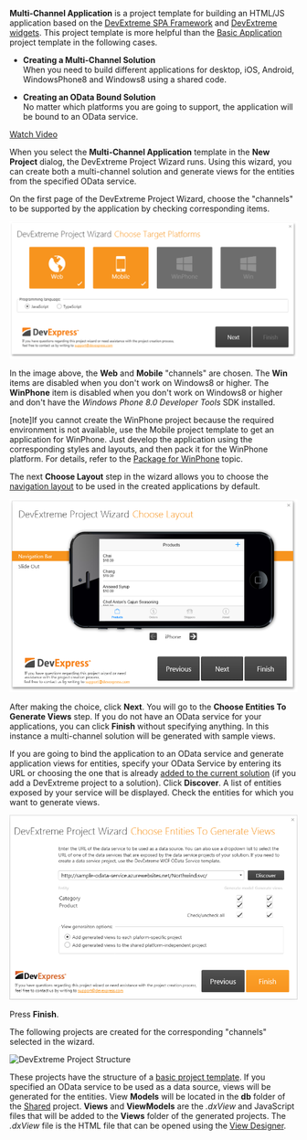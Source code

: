 **Multi-Channel Application** is a project template for building an HTML/JS application based on the [DevExtreme SPA Framework](/Documentation/Guide/Common/Introduction_to_DevExtreme/#Mobile_Development/Overview/SPA_Framework) and [DevExtreme widgets](/Documentation/Guide/Common/Introduction_to_DevExtreme/#Mobile_Development/Overview/UI_Widgets_Library). This project template is more helpful than the [Basic Application](/concepts/50%20VS%20Integration/0%20Project%20Templates/1%20Basic%20Application.md '/Documentation/Guide/VS_Integration/Project_Templates/#Basic_Application') project template in the following cases.

- **Creating a Multi-Channel Solution**  
    When you need to build different applications for desktop, iOS, Android, WindowsPhone8 and Windows8 using a shared code.

- **Creating an OData Bound Solution**  
    No matter which platforms you are going to support, the application will be bound to an OData service.

<a href="https://www.youtube.com/watch?v=Gxe6AXKDaso&index=4&list=PL8h4jt35t1wjGvgflbHEH_e3b23AA30-z" class="button orange small fix-width-155" style="margin-right: 20px;" target="_blank">Watch Video</a>

When you select the **Multi-Channel Application** template in the **New Project** dialog, the DevExtreme Project Wizard runs. Using this wizard, you can create both a multi-channel solution and generate views for the entities from the specified OData service.

On the first page of the DevExtreme Project Wizard, choose the "channels" to be supported by the application by checking corresponding items.

![DevExtreme Project Wizard First Page](/images/DevExtreme/DevExtreme_ProjectWizard_1.png)

In the image above, the **Web** and **Mobile** "channels" are chosen. The **Win** items are disabled when you don't work on Windows8 or higher. The **WinPhone** item is disabled when you don't work on Windows8 or higher and don't have the *Windows Phone 8.0 Developer Tools* SDK installed.

[note]If you cannot create the WinPhone project because the required environment is not available, use the Mobile project template to get an application for WinPhone. Just develop the application using the corresponding styles and layouts, and then pack it for the WinPhone platform. For details, refer to the [Package for WinPhone](/concepts/50%20VS%20Integration/3%20Packaging%20Tools/33%20Build%20Package%20for%20WinPhone.md '/Documentation/Guide/VS_Integration/Packaging_Tools/#Build_Package_for_WinPhone') topic.

The next **Choose Layout** step in the wizard allows you to choose the [navigation layout](/Documentation/16_2/Guide/SPA_Framework/Built-in_Layouts/#Built-in_Layouts) to be used in the created applications by default.

![DevExtreme Project Wizard First Page](/images/DevExtreme/DevExtreme_ProjectWizard_ChooseLayout.png)

After making the choice, click **Next**. You will go to the **Choose Entities To Generate Views** step. If you do not have an OData service for your applications, you can click **Finish** without specifying anything. In this instance a multi-channel solution will be generated with sample views.

If you are going to bind the application to an OData service and generate application views for entities, specify your OData Service by entering its URL or choosing the one that is already [added to the current solution](/concepts/50%20VS%20Integration/0%20Project%20Templates/2%20WCF%20OData%20Service.md '/Documentation/Guide/VS_Integration/Project_Templates/#WCF_OData_Service') (if you add a DevExtreme project to a solution). Click **Discover**. A list of entities exposed by your service will be displayed. Check the entities for which you want to generate views. 

![DevExtreme Project Wizard Third Page](/images/DevExtreme/DevExtreme_ProjectWizard_3.png)

Press **Finish**.

The following projects are created for the corresponding "channels" selected in the wizard.

<img style="margin:0px auto;display:block" src="Content/images/doc/16_2/DevExtreme/MultiChannelAppStructure.png" alt="DevExtreme Project Structure" usemap="#appSructure" />
    
<map name="appSructure">
    <area shape="rect" coords="308,91,477,32" href="/Documentation/16_2/Guide/VS_Integration/Project_Templates/#Multi-Channel_Application/Shared_Project" title="Shared Project" alt="Shared Project" />
    <area shape="rect" coords="128,197,237,139" href="/Documentation/16_2/Guide/VS_Integration/Project_Templates/#Multi-Channel_Application/Desktop_Project" title="Desktop Project" alt="Desktop Project" />
    <area shape="rect" coords="268,197,377,139" href="/Documentation/16_2/Guide/VS_Integration/Project_Templates/#Multi-Channel_Application/Mobile_Project" title="Mobile Project" alt="Mobile Project" />
    <area shape="rect" coords="408,197,517,139" href="/Documentation/16_2/Guide/VS_Integration/Project_Templates/#VS_Integration_Project_Templates_Multi-Channel_Application_WinPhone_Project" title="Windows Phone 8 Project" alt="Windows Phone 8 Project" />
    <area shape="rect" coords="548,197,657,139" href="/Documentation/16_2/Guide/VS_Integration/Project_Templates/#VS_Integration_Project_Templates_Multi-Channel_Application_Win_Project" title="Windows8 Project" alt="Windows8 Project" />
    <area shape="rect" coords="418,409,499,363" href="/Documentation/16_2/Guide/VS_Integration/Packaging_Tools#Prepare_Zip_for_PhoneGap_Build" title="Zip for PhoneGap Build" alt="Zip for PhoneGap Build" />
    <area shape="rect" coords="324,409,405,363" href="/Documentation/16_2/Guide/VS_Integration/Packaging_Tools#Build_Package_for_Android" title="Package for Android" alt="Package for Android" />            
    <area shape="rect" coords="232,409,312,363" href="/Documentation/16_2/Guide/VS_Integration/Packaging_Tools#Build_Package_for_iOS" title="Package for iOS" alt="Package for iOS" />
    <area shape="rect" coords="138,409,218,363" href="/Documentation/16_2/Guide/VS_Integration/Packaging_Tools/#Build_Package_for_WinPhone" title="Package for Windows Phone8" alt="Package for Windows Phone 8" />
</map>

These projects have the structure of a [basic project template](/concepts/50%20VS%20Integration/0%20Project%20Templates/1%20Basic%20Application.md '/Documentation/Guide/VS_Integration/Project_Templates/#Basic_Application'). If you specified an OData service to be used as a data source, views will be generated for the entities. View **Models** will be located in the **db** folder of the [Shared](/concepts/50%20VS%20Integration/0%20Project%20Templates/15%20Multi-Channel%20Application/10%20Shared%20Project.md '/Documentation/Guide/VS_Integration/Project_Templates/#Multi-Channel_Application/Shared_Project') project. **Views** and **ViewModels** are the *.dxView* and JavaScript files that will be added to the **Views** folder of the generated projects. The *.dxView* file is the HTML file that can be opened using the [View Designer](/concepts/50%20VS%20Integration/1%20Design-Time%20Features '/Documentation/Guide/VS_Integration/Design-Time_Features/').
